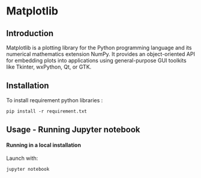 # Matplotlib

## Introduction

Matplotlib is a plotting library for the Python programming language and its numerical mathematics extension NumPy. It provides an object-oriented API for embedding plots into applications using general-purpose GUI toolkits like Tkinter, wxPython, Qt, or GTK.

## Installation

To install requirement python libraries :

```
pip install -r requirement.txt
```


## Usage - Running Jupyter notebook

#### Running in a local installation

Launch with:

``` 
jupyter notebook
```
